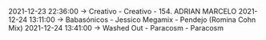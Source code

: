 2021-12-23 22:36:00 -> Creativo - Creativo - 154. ADRIAN MARCELO
2021-12-24 13:11:00 -> Babasónicos - Jessico Megamix - Pendejo (Romina Cohn Mix)
2021-12-24 13:41:00 -> Washed Out - Paracosm - Paracosm

